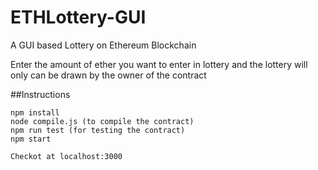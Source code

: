 # ETHLottery-GUI
A GUI based Lottery on Ethereum Blockchain

Enter the amount of ether you want to enter in lottery and the lottery will only can be drawn by the owner of the contract

##Instructions
```
npm install
node compile.js (to compile the contract)
npm run test (for testing the contract)
npm start

Checkot at localhost:3000
```
